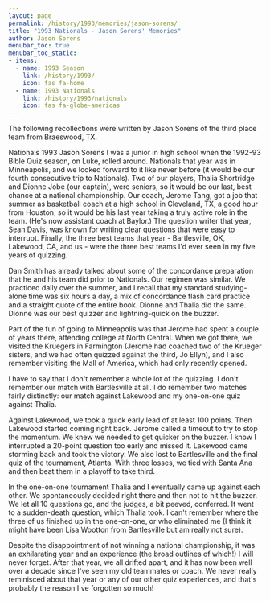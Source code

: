```yaml
---
layout: page
permalink: /history/1993/memories/jason-sorens/
title: "1993 Nationals - Jason Sorens' Memories"
author: Jason Sorens
menubar_toc: true
menubar_toc_static:
- items:
  - name: 1993 Season
    link: /history/1993/
    icon: fas fa-home
  - name: 1993 Nationals
    link: /history/1993/nationals
    icon: fas fa-globe-americas
---
```


The following recollections were written by Jason Sorens of the third place team from Braeswood, TX.

Nationals 1993 Jason Sorens I was a junior in high school when the 1992-93 Bible Quiz season, on Luke, rolled around. Nationals that year was in Minneapolis, and we looked forward to it like never before (it would be our fourth consecutive trip to Nationals). Two of our players, Thalia Shortridge and Dionne Jobe (our captain), were seniors, so it would be our last, best chance at a national championship. Our coach, Jerome Tang, got a job that summer as basketball coach at a high school in Cleveland, TX, a good hour from Houston, so it would be his last year taking a truly active role in the team. (He's now assistant coach at Baylor.) The question writer that year, Sean Davis, was known for writing clear questions that were easy to interrupt. Finally, the three best teams that year - Bartlesville, OK, Lakewood, CA, and us - were the three best teams I'd ever seen in my five years of quizzing.

Dan Smith has already talked about some of the concordance preparation that he and his team did prior to Nationals. Our regimen was similar. We practiced daily over the summer, and I recall that my standard studying-alone time was six hours a day, a mix of concordance flash card practice and a straight quote of the entire book. Dionne and Thalia did the same. Dionne was our best quizzer and lightning-quick on the buzzer.

Part of the fun of going to Minneapolis was that Jerome had spent a couple of years there, attending college at North Central. When we got there, we visited the Kruegers in Farmington (Jerome had coached two of the Krueger sisters, and we had often quizzed against the third, Jo Ellyn), and I also remember visiting the Mall of America, which had only recently opened.

I have to say that I don't remember a whole lot of the quizzing. I don't remember our match with Bartlesville at all. I do remember two matches fairly distinctly: our match against Lakewood and my one-on-one quiz against Thalia.

Against Lakewood, we took a quick early lead of at least 100 points. Then Lakewood started coming right back. Jerome called a timeout to try to stop the momentum. We knew we needed to get quicker on the buzzer. I know I interrupted a 20-point question too early and missed it. Lakewood came storming back and took the victory. We also lost to Bartlesville and the final quiz of the tournament, Atlanta. With three losses, we tied with Santa Ana and then beat them in a playoff to take third.

In the one-on-one tournament Thalia and I eventually came up against each other. We spontaneously decided right there and then not to hit the buzzer. We let all 10 questions go, and the judges, a bit peeved, conferred. It went to a sudden-death question, which Thalia took. I can't remember where the three of us finished up in the one-on-one, or who eliminated me (I think it might have been Lisa Wootton from Bartlesville but am really not sure).

Despite the disappointment of not winning a national championship, it was an exhilarating year and an experience (the broad outlines of which!) I will never forget. After that year, we all drifted apart, and it has now been well over a decade since I've seen my old teammates or coach. We never really reminisced about that year or any of our other quiz experiences, and that's probably the reason I've forgotten so much!
